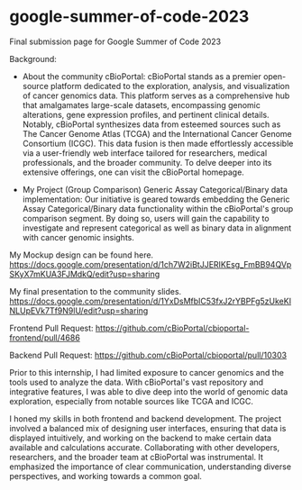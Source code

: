 # google-summer-of-code-2023
Final submission page for Google Summer of Code 2023

Background:
- About the community cBioPortal: cBioPortal stands as a premier open-source platform dedicated to the exploration, analysis, and visualization of cancer genomics data. This platform serves as a comprehensive hub that amalgamates large-scale datasets, encompassing genomic alterations, gene expression profiles, and pertinent clinical details. Notably, cBioPortal synthesizes data from esteemed sources such as The Cancer Genome Atlas (TCGA) and the International Cancer Genome Consortium (ICGC). This data fusion is then made effortlessly accessible via a user-friendly web interface tailored for researchers, medical professionals, and the broader community. To delve deeper into its extensive offerings, one can visit the cBioPortal homepage.

- My Project (Group Comparison) Generic Assay Categorical/Binary data implementation: Our initiative is geared towards embedding the Generic Assay Categorical/Binary data functionality within the cBioPortal's group comparison segment. By doing so, users will gain the capability to investigate and represent categorical as well as binary data in alignment with cancer genomic insights.

My Mockup design can be found here. https://docs.google.com/presentation/d/1ch7W2iBtJJERIKEsg_FmBB94QVpSKyX7mKUA3FJMdkQ/edit?usp=sharing

My final presentation to the community slides. https://docs.google.com/presentation/d/1YxDsMfbIC53fxJ2rYBPFg5zUkeKINLUpEVk7Tf9N9lU/edit?usp=sharing

Frontend Pull Request: https://github.com/cBioPortal/cbioportal-frontend/pull/4686

Backend Pull Request: https://github.com/cBioPortal/cbioportal/pull/10303

Prior to this internship, I had limited exposure to cancer genomics and the tools used to analyze the data. With cBioPortal's vast repository and integrative features, I was able to dive deep into the world of genomic data exploration, especially from notable sources like TCGA and ICGC.

I honed my skills in both frontend and backend development. The project involved a balanced mix of designing user interfaces, ensuring that data is displayed intuitively, and working on the backend to make certain data available and calculations accurate. Collaborating with other developers, researchers, and the broader team at cBioPortal was instrumental. It emphasized the importance of clear communication, understanding diverse perspectives, and working towards a common goal.

